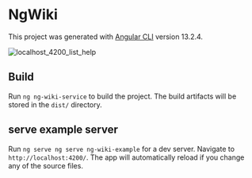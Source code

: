 # NgWiki

This project was generated with [Angular CLI](https://github.com/angular/angular-cli) version 13.2.4.

![localhost_4200_list_help](https://user-images.githubusercontent.com/12012140/157838060-fee63f9b-cbd0-4529-a694-63b819c543f4.png)


## Build

Run `ng ng-wiki-service` to build the project. The build artifacts will be stored in the `dist/` directory.

## serve example server

Run `ng serve ng serve ng-wiki-example` for a dev server. Navigate to `http://localhost:4200/`. The app will automatically reload if you change any of the source files.


